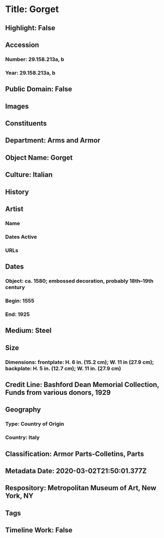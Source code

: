 # Title: Gorget
## Highlight: False
## Accession
### Number: 29.158.213a, b
### Year: 29.158.213a, b
## Public Domain: False
## Images
## Constituents
## Department: Arms and Armor
## Object Name: Gorget
## Culture: Italian
## History
## Artist
### Name
### Dates Active
### URLs
## Dates
### Object: ca. 1580; embossed decoration, probably 18th–19th century
### Begin: 1555
### End: 1925
## Medium: Steel
## Size
### Dimensions: frontplate: H. 6 in. (15.2 cm); W. 11 in (27.9 cm); backplate: H. 5 in. (12.7 cm); W. 11 in. (27.9 cm)
## Credit Line: Bashford Dean Memorial Collection, Funds from various donors, 1929
## Geography
### Type: Country of Origin
### Country: Italy
## Classification: Armor Parts-Colletins, Parts
## Metadata Date: 2020-03-02T21:50:01.377Z
## Respository: Metropolitan Museum of Art, New York, NY
## Tags
## Timeline Work: False